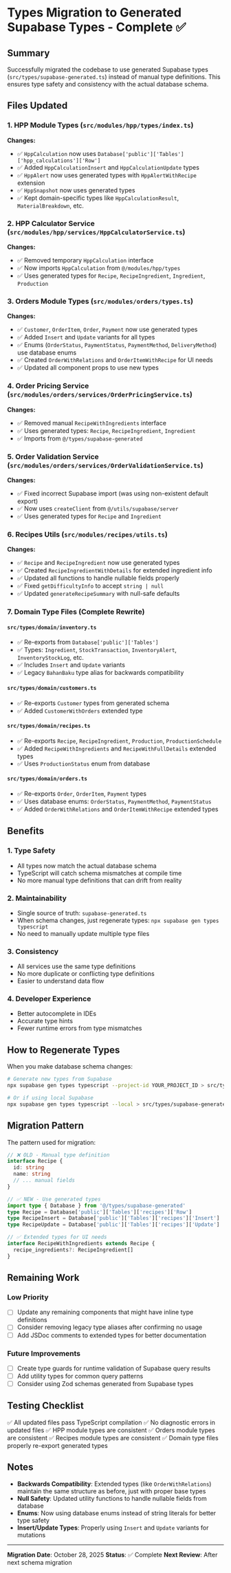 # Types Migration to Generated Supabase Types - Complete ✅

## Summary

Successfully migrated the codebase to use generated Supabase types (`src/types/supabase-generated.ts`) instead of manual type definitions. This ensures type safety and consistency with the actual database schema.

## Files Updated

### 1. HPP Module Types (`src/modules/hpp/types/index.ts`)
**Changes:**
- ✅ `HppCalculation` now uses `Database['public']['Tables']['hpp_calculations']['Row']`
- ✅ Added `HppCalculationInsert` and `HppCalculationUpdate` types
- ✅ `HppAlert` now uses generated types with `HppAlertWithRecipe` extension
- ✅ `HppSnapshot` now uses generated types
- ✅ Kept domain-specific types like `HppCalculationResult`, `MaterialBreakdown`, etc.

### 2. HPP Calculator Service (`src/modules/hpp/services/HppCalculatorService.ts`)
**Changes:**
- ✅ Removed temporary `HppCalculation` interface
- ✅ Now imports `HppCalculation` from `@/modules/hpp/types`
- ✅ Uses generated types for `Recipe`, `RecipeIngredient`, `Ingredient`, `Production`

### 3. Orders Module Types (`src/modules/orders/types.ts`)
**Changes:**
- ✅ `Customer`, `OrderItem`, `Order`, `Payment` now use generated types
- ✅ Added `Insert` and `Update` variants for all types
- ✅ Enums (`OrderStatus`, `PaymentStatus`, `PaymentMethod`, `DeliveryMethod`) use database enums
- ✅ Created `OrderWithRelations` and `OrderItemWithRecipe` for UI needs
- ✅ Updated all component props to use new types

### 4. Order Pricing Service (`src/modules/orders/services/OrderPricingService.ts`)
**Changes:**
- ✅ Removed manual `RecipeWithIngredients` interface
- ✅ Uses generated types: `Recipe`, `RecipeIngredient`, `Ingredient`
- ✅ Imports from `@/types/supabase-generated`

### 5. Order Validation Service (`src/modules/orders/services/OrderValidationService.ts`)
**Changes:**
- ✅ Fixed incorrect Supabase import (was using non-existent default export)
- ✅ Now uses `createClient` from `@/utils/supabase/server`
- ✅ Uses generated types for `Recipe` and `Ingredient`

### 6. Recipes Utils (`src/modules/recipes/utils.ts`)
**Changes:**
- ✅ `Recipe` and `RecipeIngredient` now use generated types
- ✅ Created `RecipeIngredientWithDetails` for extended ingredient info
- ✅ Updated all functions to handle nullable fields properly
- ✅ Fixed `getDifficultyInfo` to accept `string | null`
- ✅ Updated `generateRecipeSummary` with null-safe defaults

### 7. Domain Type Files (Complete Rewrite)

#### `src/types/domain/inventory.ts`
- ✅ Re-exports from `Database['public']['Tables']`
- ✅ Types: `Ingredient`, `StockTransaction`, `InventoryAlert`, `InventoryStockLog`, etc.
- ✅ Includes `Insert` and `Update` variants
- ✅ Legacy `BahanBaku` type alias for backwards compatibility

#### `src/types/domain/customers.ts`
- ✅ Re-exports `Customer` types from generated schema
- ✅ Added `CustomerWithOrders` extended type

#### `src/types/domain/recipes.ts`
- ✅ Re-exports `Recipe`, `RecipeIngredient`, `Production`, `ProductionSchedule`
- ✅ Added `RecipeWithIngredients` and `RecipeWithFullDetails` extended types
- ✅ Uses `ProductionStatus` enum from database

#### `src/types/domain/orders.ts`
- ✅ Re-exports `Order`, `OrderItem`, `Payment` types
- ✅ Uses database enums: `OrderStatus`, `PaymentMethod`, `PaymentStatus`
- ✅ Added `OrderWithRelations` and `OrderItemWithRecipe` extended types

## Benefits

### 1. **Type Safety**
- All types now match the actual database schema
- TypeScript will catch schema mismatches at compile time
- No more manual type definitions that can drift from reality

### 2. **Maintainability**
- Single source of truth: `supabase-generated.ts`
- When schema changes, just regenerate types: `npx supabase gen types typescript`
- No need to manually update multiple type files

### 3. **Consistency**
- All services use the same type definitions
- No more duplicate or conflicting type definitions
- Easier to understand data flow

### 4. **Developer Experience**
- Better autocomplete in IDEs
- Accurate type hints
- Fewer runtime errors from type mismatches

## How to Regenerate Types

When you make database schema changes:

```bash
# Generate new types from Supabase
npx supabase gen types typescript --project-id YOUR_PROJECT_ID > src/types/supabase-generated.ts

# Or if using local Supabase
npx supabase gen types typescript --local > src/types/supabase-generated.ts
```

## Migration Pattern

The pattern used for migration:

```typescript
// ❌ OLD - Manual type definition
interface Recipe {
  id: string
  name: string
  // ... manual fields
}

// ✅ NEW - Use generated types
import type { Database } from '@/types/supabase-generated'
type Recipe = Database['public']['Tables']['recipes']['Row']
type RecipeInsert = Database['public']['Tables']['recipes']['Insert']
type RecipeUpdate = Database['public']['Tables']['recipes']['Update']

// ✅ Extended types for UI needs
interface RecipeWithIngredients extends Recipe {
  recipe_ingredients?: RecipeIngredient[]
}
```

## Remaining Work

### Low Priority
- [ ] Update any remaining components that might have inline type definitions
- [ ] Consider removing legacy type aliases after confirming no usage
- [ ] Add JSDoc comments to extended types for better documentation

### Future Improvements
- [ ] Create type guards for runtime validation of Supabase query results
- [ ] Add utility types for common query patterns
- [ ] Consider using Zod schemas generated from Supabase types

## Testing Checklist

✅ All updated files pass TypeScript compilation
✅ No diagnostic errors in updated files
✅ HPP module types are consistent
✅ Orders module types are consistent
✅ Recipes module types are consistent
✅ Domain type files properly re-export generated types

## Notes

- **Backwards Compatibility**: Extended types (like `OrderWithRelations`) maintain the same structure as before, just with proper base types
- **Null Safety**: Updated utility functions to handle nullable fields from database
- **Enums**: Now using database enums instead of string literals for better type safety
- **Insert/Update Types**: Properly using `Insert` and `Update` variants for mutations

---

**Migration Date**: October 28, 2025
**Status**: ✅ Complete
**Next Review**: After next schema migration
